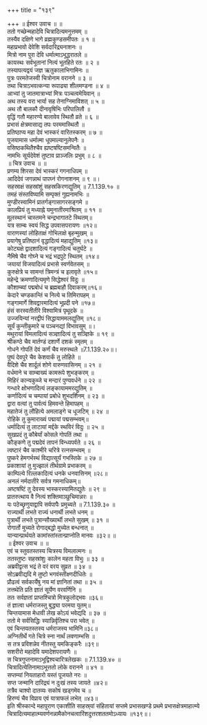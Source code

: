 +++
title = "१३९"

+++
॥ ईश्वर उवाच ॥ ॥  
ततो गच्छेन्महादेवि चित्रादित्यमनुत्तमम् ॥  
तस्यैव दक्षिणे भागे व्रह्मकुण्डसमीपतः ॥ १ ॥  
महाप्रभावो देवेशि सर्वदारिद्र्यनाशनः ॥  
मित्रो नाम पुरा देवि धर्मात्माऽभूद्धरातले ॥  
कायस्थः सर्वभूतानां नित्यं भूतहिते रतः ॥ २ ॥  
तस्यापत्यद्वयं जज्ञ ऋतुकालाभिगामिनः ॥  
पुत्रः परमतेजस्वी चित्रोनाम वरानने ॥ ३ ॥  
तथा चित्राऽभवत्कन्या रूपाढ्या शीलमण्डना ॥ ४ ॥  
आभ्यां तु जातमात्राभ्यां मित्रः पञ्चत्वमेयिवान् ॥  
अथ तस्य वरा भार्या सह तेनाग्निमाविशत् ॥ ५ ॥  
अथ तौ बालकौ दीनावृषिभिः परिपालितौ ॥  
वृद्धिं गतौ महारण्ये बालावेव स्थितौ व्रते ॥ ६ ॥  
प्रभासं क्षेत्रमासाद्य तपः परममास्थितौ ॥  
प्रतिष्ठाप्य महा देवं भास्करं वारितस्करम् ॥ ७ ॥  
पूजयामास धर्मात्मा धूपमाल्यानुलेपनैः ॥  
वसिष्ठकथितैश्चैव ह्यष्टषष्टिसमन्वितैः ॥  
नामभिः सूर्यदेवेशं तुष्टाव प्राञ्जलिः प्रभुम् ॥ ८ ॥  
॥ चित्र उवाच ॥ ॥  
प्रणम्य शिरसा देवं भास्करं गगनाधिपम् ॥  
आदिदेवं जगन्नाथं पापघ्नं रोगनाशनम् ॥ ९ ॥।  
सहस्राक्षं सहस्रांशुं सहस्रकिरणद्युतिम् ॥ 7.1.139.१० ॥  
तमहं संस्तविष्यामि सम्पृक्तं गुह्यनामभिः ॥  
मुण्डीरस्वामिनं प्रातर्गङ्गासागरसङ्गमे ॥  
कालप्रियं तु मध्याह्ने यमुनातीरमाश्रितम् ॥ ११ ॥  
मूलस्थानं चास्तमने चन्द्रभागातटे स्थितम्॥  
यत्र साम्बः स्वयं सिद्ध उपवासपरायणः ॥१२॥  
वाराणस्यां लोहिताक्षं गोभिलाक्षे बृहन्मुखम् ॥  
प्रयागेषु प्रतिष्ठानं वृद्धादित्यं महाद्युतिम् ॥१३॥  
कोट्यक्षे द्वादशादित्यं गङ्गादित्यं चतुर्घटे ॥  
नैमिषे चैव गोघ्ने च भद्रं भद्रपुटे स्थितम् ॥१४॥  
जयायां विजयादित्यं प्रभासे स्वर्णवेतसम् ॥  
कुरुक्षेत्रे च सामन्तं त्रिमन्त्रं च इलावृते ॥१५॥  
महेन्द्रे क्रमणादित्यमृणे सिद्धेश्वरं विदुः ॥  
कौशाम्ब्यां पद्मबोधं च ब्रह्मबाहौ दिवाकरम्॥१६॥  
केदारे चण्डकान्तिं च नित्ये च तिमिरापहम् ॥  
गङ्गामार्गे शिवद्वारमादित्यं भूप्रदी पने ॥१७॥  
हंसं सरस्वतीतीरे विश्वामित्रं पृथूदके ॥  
उज्जयिन्यां नरद्वीपं सिद्धायाममलद्युतिम् ॥१८॥  
सूर्यं कुन्तीकुमारे च पञ्चनद्यां विभावसुम् ॥।  
मथुरायां विमलादित्यं सञ्ज्ञादित्यं तु सञ्ज्ञिके ॥ १९ ॥  
श्रीकण्ठे चैव मार्तण्डं दशार्णे दशकं स्मृतम् ॥  
गोधने गोपतिं देवं कर्णं चैव मरुस्थले ॥7.1.139.२०॥।  
पुष्पं देवपुरे चैव केशवार्कं तु लोहिते ॥  
वैदिशे चैव शार्दूलं शोणे वारुणवासिनम् ॥ २१ ॥  
वर्धमाने च साम्बाख्यं कामरूपे शुभङ्करम् ॥  
मिहिरं कान्यकुब्जे च मन्दारं पुण्यवर्धने ॥ २२ ॥  
गन्धारे क्षोभणादित्यं लङ्कायाममरद्युतिम् ॥  
कर्णादित्यं च चम्पायां प्रबोधे शुभदर्शिनम् ॥ २३ ॥  
द्वारा वत्यां तु पार्वत्यं हिमवन्ते हिमापहम् ॥  
महातेजं तु लौहित्ये अमलाङ्गे च धूजटिम् ॥ २४ ॥  
रोहिके तु कुमाराख्यं पद्मायां पद्मसम्भवम्॥  
धर्मादित्यं तु लाटायां मर्द्दके स्थविरं विदुः ॥ २५ ॥  
सुखप्रदं तु कौबेर्यां कोसले गोपतिं तथा ॥  
कौङ्कणे तु पद्मदेवं तापनं विन्ध्यपर्वते ॥ २६ ॥  
त्वष्टारं चैव काश्मीरे चरित्रे रत्नसम्भवम् ॥  
पुष्करे हेमगर्भस्थं विद्यात्सूर्यं गभस्तिके ॥ २७ ॥  
प्रकाशायां तु मुज्झालं तीर्थग्रामे प्रभाकरम् ॥  
काम्पिल्ये रिल्लकादित्यं धनके धनवासिनम् ॥२८॥  
अनलं नर्मदातीरे सर्वत्र गमनाधिकम्॥  
अष्टषष्टिं तु देवस्य भास्करस्यामितद्युतेः ॥ २९ ॥  
प्रातरुत्थाय वै नित्यं शक्तिमाञ्छुचिमान्नरः ॥  
यः पठेच्छृणुयाद्वापि सर्वपापैः प्रमुच्यते ॥ 7.1.139.३० ॥  
राज्यार्थी लभते राज्यं धनार्थी लभते धनम् ॥  
पुत्रार्थी लभते पुत्रान्सौख्यार्थी लभते सुखम् ॥ ३१ ॥  
रोगार्तो मुच्यते रोगाद्बद्धो मुच्येत बन्धनात् ॥  
यान्यान्प्रार्थयते कामांस्तांस्तान्प्राप्नोति मानवः ॥३२॥ ॥  
॥ ईश्वर उवाच ॥ ॥  
एवं च स्तुवतस्तस्य चित्रस्य विमलात्मनः ॥  
ततस्तुष्टः सहस्रांशुः कालेन महता विभुः ॥ ३३ ॥  
अब्रवीद्वत्स भद्रं ते वरं वरय सुव्रत ॥ ३४ ॥  
सोऽब्रवीद्यदि मे तुष्टो भगवंस्तीक्ष्णदीधितेः ॥  
प्रौढत्वं सर्वकार्येषु नय मां ज्ञानितां तथा ॥ ३५ ॥  
तत्तथेति प्रति ज्ञातं सूर्येण वरवर्णिनि ॥  
ततः सर्वज्ञतां प्राप्तश्चित्रो मित्रकुलोद्भवः ॥३६॥  
तं ज्ञात्वा धर्मराजस्तु बुद्ध्या परमया युतम्॥  
चिन्तयामास मेधावी लेख कोऽयं भवेद्यदि ॥ ३७ ॥  
ततो मे सर्वसिद्धिः स्यान्निर्वृतिश्च परा भवेत् ॥  
एवं चिन्तयतस्तस्य धर्मराजस्य भामिनि॥३८॥  
अग्नितीर्थे गते चित्रे स्ना नार्थं लवणाम्भसि ॥  
स तत्र प्रविशन्नेव नीतस्तु यमकिङ्करैः ॥३९॥  
सशरीरो महादेवि यमादेशपरायणैः ॥  
स चित्रगुप्तनामाऽभूद्विश्वचारित्रलेखकः ॥ 7.1.139.४० ॥  
चित्रादित्येतिनामाऽभूत्ततो लोके वरानने ॥ ४१ ॥  
सप्तम्यां नियताहारो यस्तं पूजयते नरः ॥  
सप्त जन्मानि दारिद्र्यं न दुःखं तस्य जायते ॥४२॥  
तत्रैव चाश्वो दातव्यः सकोषं खड्गमेव च ॥  
हिरण्यं चैव विप्राय एवं यात्राफलं लभेत् ॥४३॥  
इति श्रीस्कान्दे महापुराण एकाशीति साहस्र्यां संहितायां सप्तमे प्रभासखण्डे प्रथमे प्रभासक्षेत्रमाहात्म्ये चित्रादित्यमाहात्म्यवर्णनन्नामैकोनचत्वारिंशदुत्तरशततमोऽध्यायः ॥१३९॥।